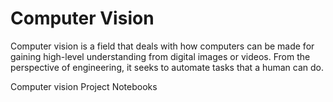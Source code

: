 # Computer Vision

Computer vision is a field that deals with how computers can be made for gaining high-level understanding from digital images or videos. From the perspective of engineering, it seeks to automate tasks that a human can do.

Computer vision Project Notebooks 


